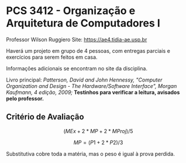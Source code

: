 # PCS 3412 - Organização e Arquitetura de Computadores I

Professor Wilson Ruggiero
Site: https://ae4.tidia-ae.usp.br

Haverá um projeto em grupo de 4 pessoas, com entregas parciais e exercícios para serem feitos em casa.

Informações adicionais se encontram no site da disciplina.

Livro principal: *Patterson, David and John Hennessy, "Computer Organization and Design - The Hardware/Software Interface", Morgan Kaufmann, 4 edição, 2009;*
**Testinhos para verificar a leitura, avisados pelo professor.**

## Critério de Avaliação

$$ (MEx + 2*MP + 2*MProj)/5 ​$$

$$MP = (P1 + 2 * P2)/3​$$

Substitutiva cobre toda a matéria, mas o peso é igual à prova perdida.

